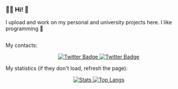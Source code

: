 ### 👨‍💻 Hi! 🤗

I upload and work on my personal and university projects here. I like programming 🥰

<div id="counter" align="center">
  <img src="https://komarev.com/ghpvc/?username=locuoco&style=flat-square&color=blue" alt=""/>
</div>

My contacts:
<div id="badges" align="center">
  <a href="mailto:alessandro.locuoco@gmail.com">
    <img src="https://img.shields.io/badge/Gmail-red?style=for-the-badge&logo=gmail&logoColor=white" alt="Twitter Badge"/>
  </a>
  <a href="https://www.instagram.com/locuoco">
    <img src="https://img.shields.io/badge/Instagram-lightblue?style=for-the-badge&logo=instagram&logoColor=white" alt="Twitter Badge"/>
  </a>
</div>

My statistics (if they don't load, refresh the page):
<div id="stats" align="center">
  <a href="https://github.com/anuraghazra/github-readme-stats">
    <img src="https://github-readme-stats-locuoco.vercel.app/api?username=locuoco&rank_icon=github&show_icons=True&theme=light" decoding="async" loading="lazy" alt="Stats"/>
  </a>
  <a href="https://github.com/anuraghazra/github-readme-stats">
    <img src="https://github-readme-stats-locuoco.vercel.app/api/top-langs/?username=locuoco&layout=compact&theme=vision-friendly-light" decoding="async" loading="lazy" alt="Top Langs"/>
  </a>
</div>

<!-- 

JUST COMMENTS

[![GitHub Streak](http://github-readme-streak-stats.herokuapp.com?user=locuoco&theme=light&background=EEEEEE)](https://git.io/streak-stats)

[![Stats](https://github-readme-stats-sigma-five.vercel.app/api?username=locuoco&count_private=true&show_icons=True&theme=light)](https://github.com/anuraghazra/github-readme-stats)

[![Top Langs](https://github-readme-stats.vercel.app/api/top-langs/?username=locuoco&layout=compact&theme=vision-friendly-light)](https://github.com/anuraghazra/github-readme-stats)
-->
<!--
**locuoco/locuoco** is a ✨ _special_ ✨ repository because its `README.md` (this file) appears on your GitHub profile.

Here are some ideas to get you started:

- 🔭 I’m currently working on ...
- 🌱 I’m currently learning ...
- 👯 I’m looking to collaborate on ...
- 🤔 I’m looking for help with ...
- 💬 Ask me about ...
- 📫 How to reach me: ...
- 😄 Pronouns: ...
- ⚡ Fun fact: ...
-->
